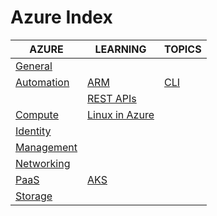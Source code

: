 # Azure Index

|AZURE|LEARNING|TOPICS|
|---|---|---|
|[General](cloud/azure/azure-general)|||
|[Automation](cloud/azure/azure-automation)|[ARM](cloud/azure/azure-automation#arm)|[CLI](cloud/azure/azure-automation#azure-cli)|
||[REST APIs](cloud/azure/azure-automation#azure-rest-apis)||
|[Compute](cloud/azure/azure-compute)|[Linux in Azure](cloud/azure/azure-compute#linux-in-azure)||
|[Identity](cloud/azure/azure-identity)|||
|[Management](azure-management)|||
|[Networking](azure-networking)|||
|[PaaS](azure-paas)|[AKS](azure-paas#aks)||
|[Storage](azure-storage)|||
